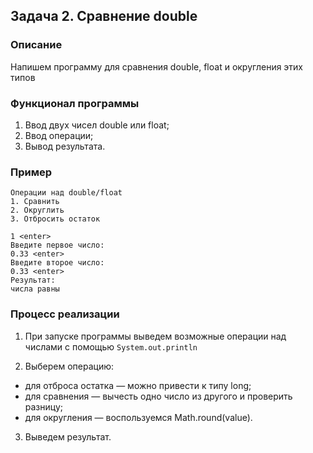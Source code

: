 ## Задача 2. Сравнение double

### Описание
Напишем программу для сравнения double, float и округления этих типов

### Функционал программы
1. Ввод двух чисел double или float;
2. Ввод операции;
3. Вывод результата.

### Пример
```
Операции над double/float
1. Сравнить
2. Округлить
3. Отбросить остаток

1 <enter>
Введите первое число:
0.33 <enter>
Введите второе число:
0.33 <enter>
Результат:
числа равны
```

### Процесс реализации
1. При запуске программы выведем возможные операции над числами с помощью `System.out.println`

2. Выберем операцию:
  - для отброса остатка — можно привести к типу long;
  - для сравнения — вычесть одно число из другого и проверить разницу;
  - для округления — воспользуемся Math.round(value).

3. Выведем результат.

